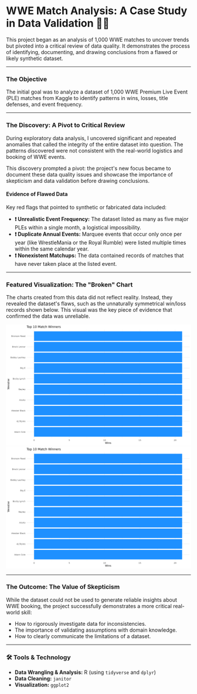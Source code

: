 # WWE Match Analysis: A Case Study in Data Validation 🕵️‍♂️

This project began as an analysis of 1,000 WWE matches to uncover trends but pivoted into a critical review of data quality. It demonstrates the process of identifying, documenting, and drawing conclusions from a flawed or likely synthetic dataset.

---

### The Objective

The initial goal was to analyze a dataset of 1,000 WWE Premium Live Event (PLE) matches from Kaggle to identify patterns in wins, losses, title defenses, and event frequency.

---

### The Discovery: A Pivot to Critical Review

During exploratory data analysis, I uncovered significant and repeated anomalies that called the integrity of the entire dataset into question. The patterns discovered were not consistent with the real-world logistics and booking of WWE events.

This discovery prompted a pivot: the project's new focus became to document these data quality issues and showcase the importance of skepticism and data validation before drawing conclusions.

#### Evidence of Flawed Data

Key red flags that pointed to synthetic or fabricated data included:
* **❗ Unrealistic Event Frequency:** The dataset listed as many as five major PLEs within a single month, a logistical impossibility.
* **❗ Duplicate Annual Events:** Marquee events that occur only once per year (like WrestleMania or the Royal Rumble) were listed multiple times within the same calendar year.
* **❗ Nonexistent Matchups:** The data contained records of matches that have never taken place at the listed event.

---

### Featured Visualization: The "Broken" Chart

The charts created from this data did not reflect reality. Instead, they revealed the dataset's flaws, such as the unnaturally symmetrical win/loss records shown below. This visual was the key piece of evidence that confirmed the data was unreliable.

![Unnatural Win/Loss Ratios](./images/top_winners.png)
![Unnatural Win/Loss Ratios](./images/top_winners.png)


---

### The Outcome: The Value of Skepticism

While the dataset could not be used to generate reliable insights about WWE booking, the project successfully demonstrates a more critical real-world skill:
- How to rigorously investigate data for inconsistencies.
- The importance of validating assumptions with domain knowledge.
- How to clearly communicate the limitations of a dataset.

---

### 🛠️ Tools & Technology

* **Data Wrangling & Analysis:** R (using `tidyverse` and `dplyr`)
* **Data Cleaning:** `janitor`
* **Visualization:** `ggplot2`
